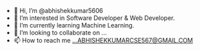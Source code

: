 - 👋 Hi, I’m @abhishekkumar5606
- 👀 I’m interested in Software Developer & Web Developer.
- 🌱 I’m currently learning Machine Learning.
- 💞️ I’m looking to collaborate on ...
- 📫 How to reach me ...ABHISHEKKUMARCSE567@GMAIL.COM

<!---
abhishekkumar5606/abhishekkumar5606 is a ✨ special ✨ repository because its `README.md` (this file) appears on your GitHub profile.
You can click the Preview link to take a look at your changes.
--->

